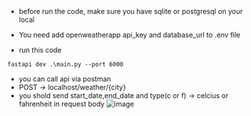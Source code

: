 * before run the code, make sure you have sqlite or postgresql on your local

* You need add openweatherapp api_key and database_url to .env file

* run this code 
```
fastapi dev .\main.py --port 6000    
```

* you can call api via postman
* POST -> localhost/weather/{city}
* you shold send start_date,end_date and type(c or f) -> celcius or fahrenheit in request body 
![image](https://github.com/ismcagilci/weather_app/assets/50598846/2eb2744d-4b05-46fe-843d-fb4f94b9614e)

